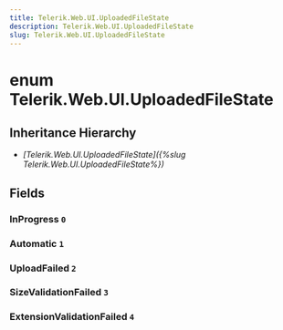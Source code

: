 ```yaml
---
title: Telerik.Web.UI.UploadedFileState
description: Telerik.Web.UI.UploadedFileState
slug: Telerik.Web.UI.UploadedFileState
---
```


# enum Telerik.Web.UI.UploadedFileState

## Inheritance Hierarchy

* *[Telerik.Web.UI.UploadedFileState]({%slug Telerik.Web.UI.UploadedFileState%})*

## Fields

### InProgress `0`

### Automatic `1`

### UploadFailed `2`

### SizeValidationFailed `3`

### ExtensionValidationFailed `4`
